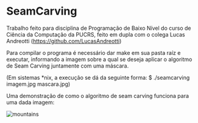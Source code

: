 # SeamCarving

Trabalho feito para disciplina de Programação de Baixo Nível do curso de Ciência da Computação da PUCRS, feito em dupla com o colega Lucas Andreotti (https://github.com/LucasAndreotti)

Para compilar o programa é necessário dar make em sua pasta raíz e executar, informando a imagem sobre a qual se deseja aplicar o algoritmo de Seam Carving juntamente com uma máscara. 

(Em sistemas *nix, a execução se dá da seguinte forma: $ ./seamcarving imagem.jpg mascara.jpg)

Uma demonstração de como o algoritmo de seam carving funciona para uma dada imagem:

![mountains](https://user-images.githubusercontent.com/63176265/126878844-9bd7c1f5-b225-4257-ab2c-9d0621d4856e.gif)
